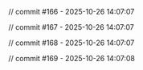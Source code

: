 
// commit #166 - 2025-10-26 14:07:07

// commit #167 - 2025-10-26 14:07:07

// commit #168 - 2025-10-26 14:07:07

// commit #169 - 2025-10-26 14:07:08
